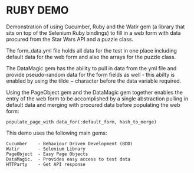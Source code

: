 # RUBY DEMO

Demonstration of using Cucumber, Ruby and the Watir gem (a library that sits on top of the Selenium Ruby bindings) to fill in a web form with data procured from the Star Wars API and a puzzle class.

The form_data.yml file holds all data for the test in one place including default data for the web form and also the arrays for the puzzle class. 

The DataMagic gem has the ability to pull in data from the yml file and provide pseudo-random data for the form fields as well - this abilty is enabled by using the tilde ~ character before the data variable required.

Using the PageObject gem and the DataMagic gem together enables the entry of the web form to be accomplished by a single abstraction pulling in default data and merging with procured data before populating the web form:

```
populate_page_with data_for(:default_form, hash_to_merge)
```

This demo uses the following main gems:

```
Cucumber    - Behaviour Driven Development (BDD)
Watir       - Selenium Library
PageObject  - Easy Page Objects
DataMagic.  - Provides easy access to test data
HTTParty    - Get API response
```
